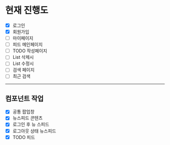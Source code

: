 # 현재 진행도

- [x] 로그인
- [x] 회원가입
- [ ] 마이페이지
- [ ] 피드 메인페이지
- [ ] TODO 작성페이지
- [ ] List 삭제시
- [ ] List 수정시
- [ ] 검색 페이지
- [ ] 최근 검색

---

## 컴포넌트 작업

- [x] 공통 팝업창
- [x] 뉴스피드 콘텐츠
- [x] 로그인 후 뉴                                                      스피드
- [x] 로그아웃 상태 뉴스피드
- [x] TODO 피드
